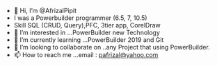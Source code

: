 - 👋 Hi, I’m @AfrizalPipit
- I was a Powerbuilder programmer (6.5, 7, 10.5)
- Skill SQL (CRUD, Query),PFC, 3tier app, CorelDraw
- 👀 I’m interested in ...PowerBuilder new Technology
- 🌱 I’m currently learning ...PowerBuilder 2019 and Git
- 💞️ I’m looking to collaborate on ..any Project that using PowerBuilder.
- 📫 How to reach me ...email : pafrizal@yahoo.com

<!---
AfrizalPipit/AfrizalPipit is a ✨ special ✨ repository because its `README.md` (this file) appears on your GitHub profile.
You can click the Preview link to take a look at your changes.
--->
